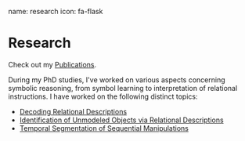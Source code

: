name: research
icon: fa-flask

# Research

Check out my [<span class="icon fa fa-files-o"></span> Publications][pubs].

[pubs]: /research/publications

During my PhD studies, I've worked on various aspects concerning symbolic
reasoning, from symbol learning to interpretation of relational instructions.
I have worked on the following distinct topics:

 * [Decoding Relational Descriptions][rfdm]
 * [Identification of Unmodeled Objects via Relational Descriptions][iden]
 * [Temporal Segmentation of Sequential Manipulations][tseg]

[rfdm]: /research/decoding_relational_descriptions
[iden]: /research/identification_of_unmodeled_objects
[tseg]: /research/temporal_segmentation
